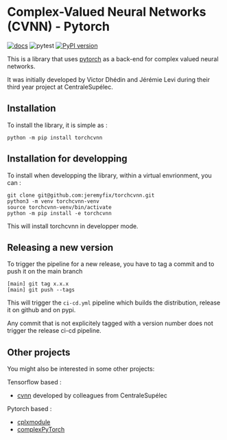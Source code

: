 # Complex-Valued Neural Networks (CVNN) - Pytorch

[![docs](https://github.com/jeremyfix/torchcvnn/actions/workflows/doc.yml/badge.svg)](https://jeremyfix.github.io/torchcvnn/) ![pytest](https://github.com/jeremyfix/torchcvnn/actions/workflows/test.yml/badge.svg) [![PyPI version](https://badge.fury.io/py/torchcvnn.svg)](https://badge.fury.io/py/torchcvnn)

This is a library that uses [pytorch](https://pytorch.org) as a back-end for complex valued neural networks.

It was initially developed by Victor Dhédin and Jérémie Levi during their third year project at CentraleSupélec. 

## Installation

To install the library, it is simple as :

```
python -m pip install torchcvnn
```

## Installation for developping

To install when developping the library, within a virtual envrionment, you can :

```
git clone git@github.com:jeremyfix/torchcvnn.git
python3 -m venv torchcvnn-venv
source torchcvnn-venv/bin/activate
python -m pip install -e torchcvnn
```

This will install torchcvnn in developper mode. 

## Releasing a new version

To trigger the pipeline for a new release, you have to tag a commit and to push
it on the main branch 

```
[main] git tag x.x.x
[main] git push --tags
```

This will trigger the `ci-cd.yml` pipeline which builds the distribution,
release it on github and on pypi.

Any commit that is not explicitely tagged with a version number does not trigger
the release ci-cd pipeline.

## Other projects

You might also be interested in some other projects: 

Tensorflow based : 

- [cvnn](https://github.com/NEGU93/cvnn) developed by colleagues from CentraleSupélec

Pytorch based : 

- [cplxmodule](https://github.com/ivannz/cplxmodule)
- [complexPyTorch](https://github.com/wavefrontshaping/complexPyTorch)
